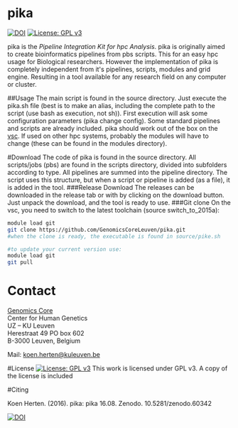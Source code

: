 # pika

[![DOI](https://zenodo.org/badge/23912/GenomicsCoreLeuven/pika.svg)](https://zenodo.org/badge/latestdoi/23912/GenomicsCoreLeuven/pika) [![License: GPL v3](https://img.shields.io/badge/License-GPL%20v3-blue.svg)](http://www.gnu.org/licenses/gpl-3.0)

pika is the *Pipeline Integration Kit for hpc Analysis*. 
pika is originally aimed to create bioinformatics pipelines from pbs scripts. This for an easy hpc usage for Biological researchers. However the implementation of pika is completely independent from it's pipelines, scripts, modules and grid engine. Resulting in a tool available for any research field on any computer or cluster.

##Usage
The main script is found in the source directory. Just execute the pika.sh file (best is to make an alias, including the complete path to the script (use bash as execution, not sh)). First execution will ask some configuration parameters (pika change config). Some standard pipelines and scripts are already included. pika should work out of the box on the [vsc](https://www.vscentrum.be/). If used on other hpc systems, probably the modules will have to change (these can be found in the modules directory).   


#Download
The code of pika is found in the source directory. All scripts/jobs (pbs) are found in the scripts directory, divided into subfolders according to type. All pipelines are summed into the pipeline directory. The script uses this structure, but when a script or pipeline is added (as a file), it is added in the tool.
###Release Download
The releases can be downloaded in the release tab or with by clicking on the download button. Just unpack the download, and the tool is ready to use.
###Git clone
On the vsc, you need to switch to the latest toolchain (source switch_to_2015a):
```bash
module load git
git clone https://github.com/GenomicsCoreLeuven/pika.git
#when the clone is ready, the executable is found in source/pike.sh

#to update your current version use:
module load git
git pull
```

# Contact
[Genomics Core](http://www.genomicscore.be "Genomics Core website")  
Center for Human Genetics  
UZ – KU Leuven  
Herestraat 49 PO box 602  
B-3000 Leuven, Belgium  

Mail: [koen.herten@kuleuven.be](mailto:koen.herten@kuleuven.be "")

#License
[![License: GPL v3](https://img.shields.io/badge/License-GPL%20v3-blue.svg)](http://www.gnu.org/licenses/gpl-3.0) This work is licensed under GPL v3. A copy of the license is included

#Citing

Koen Herten. (2016). pika: pika 16.08. Zenodo. 10.5281/zenodo.60342

[![DOI](https://zenodo.org/badge/23912/GenomicsCoreLeuven/pika.svg)](https://zenodo.org/badge/latestdoi/23912/GenomicsCoreLeuven/pika)

